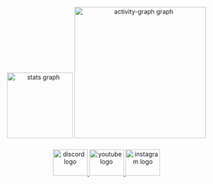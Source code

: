 
<br clear="both">

<div align="center">
  <img src="https://github-readme-stats.vercel.app/api?username=flyaway999&hide_title=false&hide_rank=false&show_icons=true&include_all_commits=true&count_private=true&disable_animations=false&theme=chartreuse-dark&locale=en&hide_border=false&order=1&custom_title=Fly%20stats" height="150" alt="stats graph"  />
  <img src="https://github-readme-activity-graph.vercel.app/graph?username=flyaway999&radius=16&theme=chartreuse-dark&area=true&order=5" height="300" alt="activity-graph graph"  />
</div>

###
<div align="center">
  <a href="https://discord.gg/mmhV6mJA2M" target="_blank">
    <img src="https://raw.githubusercontent.com/maurodesouza/profile-readme-generator/master/src/assets/icons/social/discord/default.svg" width="79" height="60" alt="discord logo"  />
  </a>
  <a href="https://www.youtube.com/@999flyaway" target="_blank">
    <img src="https://raw.githubusercontent.com/maurodesouza/profile-readme-generator/master/src/assets/icons/social/youtube/default.svg" width="79" height="60" alt="youtube logo"  />
  </a>
  <a href="https://www.instagram.com/999flyaway" target="_blank">
    <img src="https://raw.githubusercontent.com/maurodesouza/profile-readme-generator/master/src/assets/icons/social/instagram/default.svg" width="79" height="60" alt="instagram logo"  />
  </a>
</div>

###
